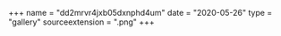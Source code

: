 +++
name = "dd2mrvr4jxb05dxnphd4um"
date = "2020-05-26"
type = "gallery"
sourceextension = ".png"
+++

